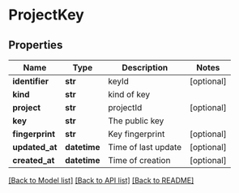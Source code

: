 # ProjectKey


## Properties
Name | Type | Description | Notes
------------ | ------------- | ------------- | -------------
**identifier** | **str** | keyId | [optional] 
**kind** | **str** | kind of key | 
**project** | **str** | projectId | [optional] 
**key** | **str** | The public key | 
**fingerprint** | **str** | Key fingerprint | [optional] 
**updated_at** | **datetime** | Time of last update | [optional] 
**created_at** | **datetime** | Time of creation | [optional] 

[[Back to Model list]](../README.md#documentation-for-models) [[Back to API list]](../README.md#documentation-for-api-endpoints) [[Back to README]](../README.md)


